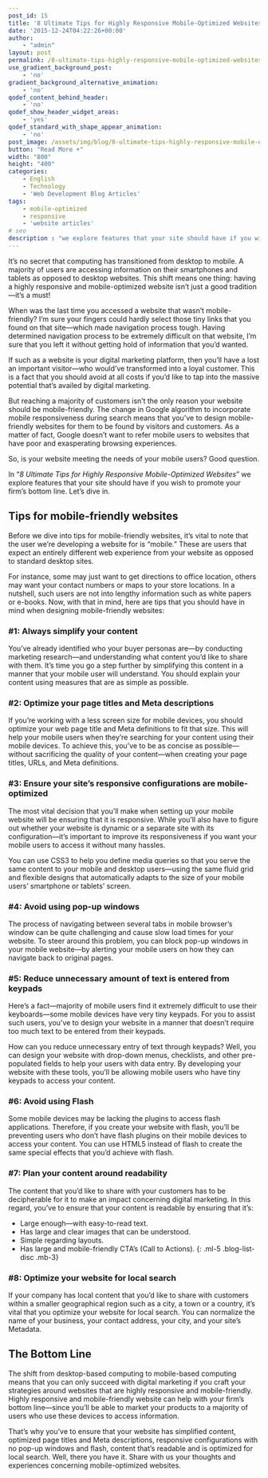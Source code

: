 ```yaml
---
post_id: 15
title: '8 Ultimate Tips for Highly Responsive Mobile-Optimized Websites for Mobile users'
date: '2015-12-24T04:22:26+00:00'
author: 
    - "admin"
layout: post
permalink: /8-ultimate-tips-highly-responsive-mobile-optimized-websites-mobile-users/
use_gradient_background_post:
    - 'no'
gradient_background_alternative_animation:
    - 'no'
qodef_content_behind_header:
    - 'no'
qodef_show_header_widget_areas:
    - 'yes'
qodef_standard_with_shape_appear_animation:
    - 'no'
post_image: /assets/img/blog/8-ultimate-tips-highly-responsive-mobile-optimized-websites-mobile-users-post-image.webp
button: "Read More +"
width: "800"
height: "400"
categories:
    - English
    - Technology
    - 'Web Development Blog Articles'
tags:
    - mobile-optimized
    - responsive
    - 'website articles'
# seo
description : "we explore features that your site should have if you wish to promote your firm’s bottom line."
---
```


It’s no secret that computing has transitioned from desktop to mobile. A majority of users are accessing information on their smartphones and tablets as opposed to desktop websites. This shift means one thing: having a highly responsive and mobile-optimized website isn’t just a good tradition—it’s a must!

When was the last time you accessed a website that wasn’t mobile-friendly? I’m sure your fingers could hardly select those tiny links that you found on that site—which made navigation process tough. Having determined navigation process to be extremely difficult on that website, I’m sure that you left it without getting hold of information that you’d wanted.

If such as a website is your digital marketing platform, then you’ll have a lost an important visitor—who would’ve transformed into a loyal customer. This is a fact that you should avoid at all costs if you’d like to tap into the massive potential that’s availed by digital marketing.

But reaching a majority of customers isn’t the only reason your website should be mobile-friendly. The change in Google algorithm to incorporate mobile responsiveness during search means that you’ve to design mobile-friendly websites for them to be found by visitors and customers. As a matter of fact, Google doesn’t want to refer mobile users to websites that have poor and exasperating browsing experiences.

So, is your website meeting the needs of your mobile users? Good question.

In “*8* *Ultimate Tips for Highly Responsive Mobile-Optimized Websites*” we explore features that your site should have if you wish to promote your firm’s bottom line. Let’s dive in.

## Tips for mobile-friendly websites

Before we dive into tips for mobile-friendly websites, it’s vital to note that the user we’re developing a website for is “mobile.” These are users that expect an entirely different web experience from your website as opposed to standard desktop sites.

For instance, some may just want to get directions to office location, others may want your contact numbers or maps to your store locations. In a nutshell, such users are not into lengthy information such as white papers or e-books. Now, with that in mind, here are tips that you should have in mind when designing mobile-friendly websites:

### \#1: Always simplify your content

You’ve already identified who your buyer personas are—by conducting marketing research—and understanding what content you’d like to share with them. It’s time you go a step further by simplifying this content in a manner that your mobile user will understand. You should explain your content using measures that are as simple as possible.

### \#2: Optimize your page titles and Meta descriptions

If you’re working with a less screen size for mobile devices, you should optimize your web page title and Meta definitions to fit that size. This will help your mobile users when they’re searching for your content using their mobile devices. To achieve this, you’ve to be as concise as possible—without sacrificing the quality of your content—when creating your page titles, URLs, and Meta definitions.

### \#3: Ensure your site’s responsive configurations are mobile-optimized

The most vital decision that you’ll make when setting up your mobile website will be ensuring that it is responsive. While you’ll also have to figure out whether your website is dynamic or a separate site with its configuration—it’s important to improve its responsiveness if you want your mobile users to access it without many hassles.

You can use CSS3 to help you define media queries so that you serve the same content to your mobile and desktop users—using the same fluid grid and flexible designs that automatically adapts to the size of your mobile users’ smartphone or tablets’ screen.

### \#4: Avoid using pop-up windows

The process of navigating between several tabs in mobile browser’s window can be quite challenging and cause slow load times for your website. To steer around this problem, you can block pop-up windows in your mobile website—by alerting your mobile users on how they can navigate back to original pages.

### \#5: Reduce unnecessary amount of text is entered from keypads

Here’s a fact—majority of mobile users find it extremely difficult to use their keyboards—some mobile devices have very tiny keypads. For you to assist such users, you’ve to design your website in a manner that doesn’t require too much text to be entered from their keypads.

How can you reduce unnecessary entry of text through keypads? Well, you can design your website with drop-down menus, checklists, and other pre-populated fields to help your users with data entry. By developing your website with these tools, you’ll be allowing mobile users who have tiny keypads to access your content.

### \#6: Avoid using Flash

Some mobile devices may be lacking the plugins to access flash applications. Therefore, if you create your website with flash, you’ll be preventing users who don’t have flash plugins on their mobile devices to access your content. You can use HTML5 instead of flash to create the same special effects that you’d achieve with flash.

### \#7: Plan your content around readability

The content that you’d like to share with your customers has to be decipherable for it to make an impact concerning digital marketing. In this regard, you’ve to ensure that your content is readable by ensuring that it’s:

- Large enough—with easy-to-read text.
- Has large and clear images that can be understood.
- Simple regarding layouts.
- Has large and mobile-friendly CTA’s (Call to Actions).
{: .ml-5 .blog-list-disc .mb-3}

### \#8: Optimize your website for local search

If your company has local content that you’d like to share with customers within a smaller geographical region such as a city, a town or a country, it’s vital that you optimize your website for local search. You can normalize the name of your business, your contact address, your city, and your site’s Metadata.

## The Bottom Line

The shift from desktop-based computing to mobile-based computing means that you can only succeed with digital marketing if you craft your strategies around websites that are highly responsive and mobile-friendly. Highly responsive and mobile-friendly website can help with your firm’s bottom line—since you’ll be able to market your products to a majority of users who use these devices to access information.

That’s why you’ve to ensure that your website has simplified content, optimized page titles and Meta descriptions, responsive configurations with no pop-up windows and flash, content that’s readable and is optimized for local search. Well, there you have it. Share with us your thoughts and experiences concerning mobile-optimized websites.